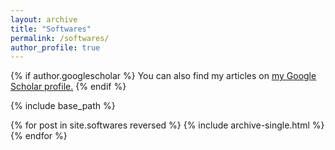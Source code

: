 ```yaml
---
layout: archive
title: "Softwares"
permalink: /softwares/
author_profile: true
---
```


{% if author.googlescholar %}
  You can also find my articles on <u><a href="{{author.googlescholar}}">my Google Scholar profile</a>.</u>
{% endif %}

{% include base_path %}

{% for post in site.softwares reversed %}
  {% include archive-single.html %}
{% endfor %}

